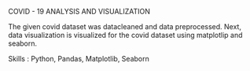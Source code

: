 COVID - 19 ANALYSIS AND VISUALIZATION

The given covid dataset was datacleaned and data preprocessed.
Next, data visualization is visualized for the covid dataset using matplotlip and seaborn.

Skills : Python, Pandas, Matplotlib, Seaborn

